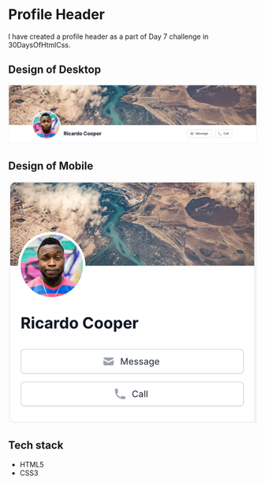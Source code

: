 # Profile Header
I have created a profile header as a part of Day 7 challenge in 30DaysOfHtmlCss.

## Design of Desktop
![design](./assets/design[DESKTOP].png)

## Design of Mobile 
![Design](./assets/design[MOBILE].png)

## Tech stack
- HTML5
- CSS3